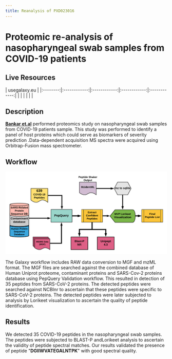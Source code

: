 ```yaml
---
title: Reanalysis of PXD023016
---
```


# Proteomic re-analysis of nasopharyngeal swab samples from COVID-19 patients

## Live Resources

| usegalaxy.eu |
|:--------:|:------------:|:------------:|:------------:|:------------:|
| <FlatShield label="Input data" message="view" href="https://usegalaxy.eu/u/subina/h/pxd023016inputfiles" alt="Raw data" /> |
| <FlatShield label="PXD023016 history" message="view" href="https://usegalaxy.eu/u/arajczewski/h/pxd023016-12apr2021" alt="Galaxy history" /> |
| <FlatShield label="workflow" message="run" href="https://usegalaxy.eu/u/arajczewski/w/covid19-pepquery-validation-07april2021" /> |


## Description

**[Bankar et.al](http://proteomecentral.proteomexchange.org/cgi/GetDataset?ID=PXD023016)** performed proteomics study on nasopharyngeal swab samples from COVID-19 patients sample. This study was performed to identify a panel of host proteins which could serve as biomarkers of severity prediction .Data-dependent acquisition MS spectra were acquired using Orbitrap-Fusion mass spectrometer. 


## Workflow

![](./../img/wfVal.png)

The Galaxy workflow includes RAW data conversion to MGF and mzML format. The MGF files are searched against the combined database of 
Human Uniprot proteome, contaminant proteins and SARS-Cov-2 proteins database using PepQuery Validation workflow. This resulted in detection of 35 peptides from SARS-CoV-2 proteins. The detected peptides were searched against NCBInr to ascertain that these peptides were specific to SARS-CoV-2 proteins. The detected peptides were later subjected to analysis by Lorikeet visualization to ascertain the quality of peptide identification. 


## Results

We detected 35 COVID-19 peptides in the nasopharyngeal swab samples. The peptides were subjected to BLAST-P andLorikeet analysis to ascertain the validity of peptide spectral matches. Our results validated the presence of peptide "**DGIIWVATEGALNTPK**" with good spectral quality.

